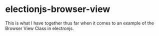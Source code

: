 # electionjs-browser-view

This is what I have together thus far when it comes to an example of the Browser View Class in electronjs.

